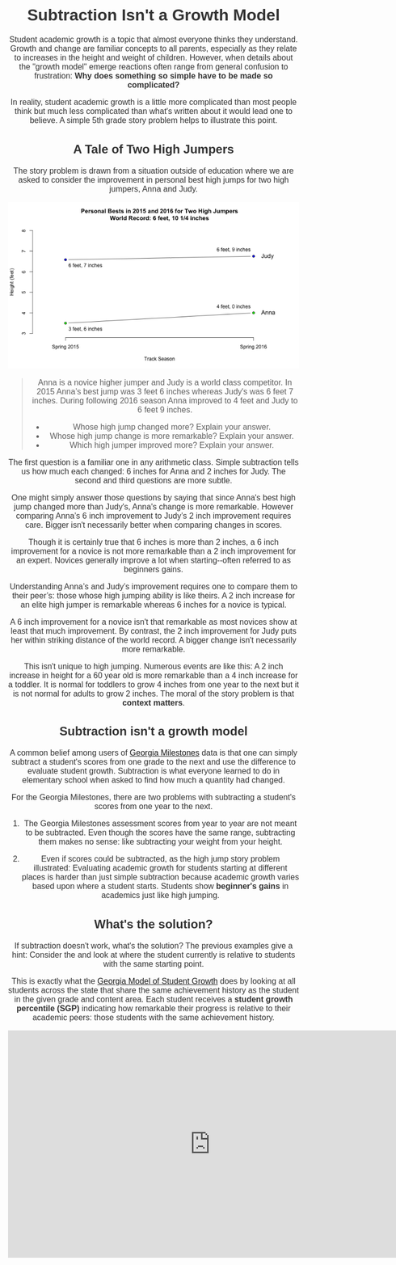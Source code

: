<script src="https://rawgit.com/dfm/3914862/raw/ea1c9f9b7b1459f2d8f6f4fba77c63d52e05a700/xkcd.js"></script>

<style>

@font-face {
    font-family: "xkcd";
    src: url('https://rawgit.com/shreyankg/xkcd-desktop/master/Humor-Sans.ttf');
}

body {
    font-family: "xkcd", sans-serif;
    font-size: 16px;
    color: #333;
    text-align: center;
    margin-top: 75px;
}

text.title {
    font-size: 20px;
}

path {
    fill: none;
    stroke-width: 2.5px;
    stroke-linecap: round;
    stroke-linejoin: round;
}

path.axis {
    stroke: black;
}

path.bgline {
    stroke: white;
    stroke-width: 6px;
}

</style>


# Subtraction Isn't a Growth Model

Student academic growth is a topic that almost everyone thinks they understand. Growth and change are familiar
concepts to all parents, especially as they relate to increases in the height and weight of children. However,
when details about the "growth model" emerge reactions often range from general confusion to
frustration: __Why does something so simple have to be made so complicated?__

In reality, student academic growth is a little more complicated than most people think but much less complicated than
what's written about it would lead one to believe. A simple 5th grade story problem helps to illustrate this point.

## A Tale of Two High Jumpers

The story problem is drawn from a situation outside of education where we are asked to consider the
improvement in personal best high jumps for two high jumpers, Anna and Judy.

<body>
<script>

// Generate some data.
function f1 (x) {
    return Math.exp(-0.5 * (x - 1) * (x - 1)) * Math.sin(x + 0.2) + 0.05;
}

function f2 (x) {
    return 0.5 * Math.cos(x - 0.5) + 0.1;
}

var xmin = -1.0,
    xmax = 7,
    N = 100,
    data = d3.range(xmin, xmax, (xmax - xmin) / N).map(function (d) {
        return {x: d, y: f1(d)};
    })
    data2 = d3.range(xmin, xmax, (xmax - xmin) / N).map(function (d) {
        return {x: d, y: f2(d)};
    });

// Build the plot.
var plot = xkcdplot();
plot("body");

// Add the lines.
plot.plot(data);
plot.plot(data2, {stroke: "red"});

// Render the image.
plot.xlim([-1.5, 7.5]).draw();

</script>
</body>

![](https://raw.githubusercontent.com/Literasee/Georgia/master/Figures/high_jump_figure.png "Improvement for two high jumpers")

>Anna is a novice higher jumper and Judy is a world class competitor. In 2015 Anna’s best jump was 3 feet 6 inches whereas Judy's
>was 6 feet 7 inches. During following 2016 season Anna improved to 4 feet and Judy to 6 feet 9 inches.
> * Whose high jump changed more? Explain your answer.
> * Whose high jump change is more remarkable? Explain your answer.
> * Which high jumper improved more? Explain your answer.

The first question is a familiar one in any arithmetic class. Simple subtraction tells us how much each changed:
6 inches for Anna and 2 inches for Judy. The second and third questions are more subtle.

One might simply answer those questions by saying that since Anna's best high jump changed more than Judy's, Anna's change
is more remarkable. However comparing Anna’s 6 inch improvement to Judy’s 2 inch improvement requires care. Bigger isn't
necessarily better when comparing changes in scores.

Though it is certainly true that 6 inches is more than 2 inches, a 6 inch improvement for a novice is not
more remarkable than a 2 inch improvement for an expert. Novices generally improve a lot when
starting--often referred to as beginners gains.

Understanding Anna’s and Judy’s improvement requires one to compare them to their peer’s: those whose high jumping ability is
like theirs. A 2 inch increase for an elite high jumper is remarkable whereas 6 inches for a novice is typical.

A 6 inch improvement for a novice isn't that remarkable as most novices show at least that much improvement. By contrast, the
2 inch improvement for Judy puts her within striking distance of the world record. A bigger change isn't necessarily more
remarkable.

This isn't unique to high jumping. Numerous events are like this: A 2 inch increase in height for a 60 year old
is more remarkable than a 4 inch increase for a toddler. It is normal for toddlers to grow 4 inches from one year to the
next but it is not normal for adults to grow 2 inches. The moral of the story problem is that __context matters__.


## Subtraction isn't a growth model

A common belief among users of [Georgia
Milestones](http://www.gadoe.org/Curriculum-Instruction-and-Assessment/Assessment/Pages/Georgia-Milestones-Assessment-System.aspx) data is that one can simply subtract a student's scores from
one grade to the next and use the difference to evaluate student growth. Subtraction is what everyone learned to
do in elementary school when asked to find how much a quantity had changed.

For the Georgia Milestones, there are two problems with subtracting a student's scores from one year to the next.

1. The Georgia Milestones assessment scores from year to year are not meant to be subtracted. Even though
the scores have the same range, subtracting them makes no sense: like subtracting your weight from your height.

2. Even if scores could be subtracted, as the high jump story problem illustrated: Evaluating academic growth for
students starting at different places is harder than just simple subtraction because academic growth varies based
upon where a student starts. Students show __beginner's gains__ in academics just like high jumping.


## What's the solution?

If subtraction doesn't work, what's the solution? The previous examples give a hint: Consider the and look at
where the student currently is relative to students with the same starting point.

This is exactly what the [Georgia Model of Student Growth](http://www.gadoe.org/Curriculum-Instruction-and-Assessment/Assessment/Pages/Georgia-Student-Growth-Model.aspx)
does by looking at all students across the state that share the same achievement history as the student in the given grade
and content area. Each student receives a __student growth percentile (SGP)__ indicating how remarkable their progress is relative
to their academic peers: those students with the same achievement history.  

<iframe
    style=“border: 2px solid #111111;”
    src="https://www.youtube.com/embed/dyArv7184ZY"
    width="800"
    height="450"
    frameborder="0"
    webkitallowfullscreen mozallowfullscreen allowfullscreen>
</iframe>
